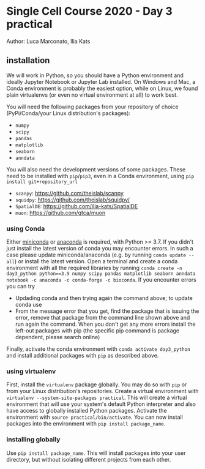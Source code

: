 # Single Cell Course 2020 - Day 3 practical
Author: Luca Marconato, Ilia Kats

## installation
We will work in Python, so you should have a Python environment and ideally Jupyter Notebook or Jupyter Lab installed.
On Windows and Mac, a Conda environment is probably the easiest option, while on Linux, we found plain virtualenvs (or even no virtual environment at all) to work best.

You will need the following packages from your repository of choice (PyPi/Conda/your Linux distribution's packages):

* `numpy`
* `scipy`
* `pandas`
* `matplotlib`
* `seaborn`
* `anndata`

You will also need the development versions of some packages.
These need to be installed with `pip`/`pip3`, even in a Conda environment, using `pip install git+repository_url`

* `scanpy`: https://github.com/theislab/scanpy
* `squidpy`: https://github.com/theislab/squidpy/
* `SpatialDE`: https://github.com/ilia-kats/SpatialDE
* `muon`: https://github.com/gtca/muon

### using Conda
Either [miniconda](https://docs.conda.io/projects/conda/en/latest/user-guide/install/) or [anaconda](https://docs.anaconda.com/anaconda/install/) is required, with Python >= 3.7.
If you didn't just install the latest version of conda you may encounter errors.
In such a case please update miniconda/anaconda (e.g. by running `conda update --all`) or install the latest version.
Open a terminal and create a conda environment with all the required libraries by running  `conda create -n day3_python python==3.9 numpy scipy pandas matplotlib seaborn anndata notebook -c anaconda -c conda-forge -c bioconda`.
If you encounter errors you can try

* Updading conda and then trying again the command above; to update conda use
* From the message error that you get, find the package that is issuing the error, remove that package from the command line shown above and run again the command.
When you don't get any more errors install the left-out packages with pip (the specific pip command is package dependent, please search online)

Finally, activate the conda environment with `conda activate day3_python` and install additional packages with `pip` as described above.

### using virtualenv
First, install the `virtualenv` package globally.
You may do so with `pip` or from your Linux distribution's repositories.
Create a virtual environment with `virtualenv --system-site-packages practical`.
This will create a virtual environment that will use your system's default Python interpreter and also have access to globally installed Python packages.
Activate the environment with `source practical/bin/activate`.
You can now install packages into the environment with `pip install package_name`.

### installing globally
Use `pip install package_name`.
This will install packages into your user directory, but without isolating different projects from each other.
